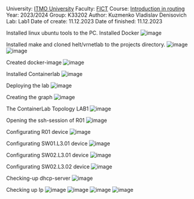 University: [ITMO University](https://itmo.ru/ru/)
Faculty: [FICT](https://fict.itmo.ru)
Course: [Introduction in routing](https://github.com/itmo-ict-faculty/introduction-in-routing)
Year: 2023/2024
Group: K33202
Author: Kuzmenko Vladislav Denisovich
Lab: Lab1
Date of create: 11.12.2023
Date of finished: 11.12.2023

Installed linux ubuntu tools to the PC.
Installed Docker
![image](https://github.com/rockentrav/2023_2024-introduction_in_routing-k33202-kuzmenko_v_d/assets/64748022/dbca781e-3399-4ff4-ac8c-e715dca3c5d0)

Installed make and cloned helt/vrnetlab to the projects directory.
![image](https://github.com/rockentrav/2023_2024-introduction_in_routing-k33202-kuzmenko_v_d/assets/64748022/80b13659-a793-429c-80e7-b5638581ef31)
![image](https://github.com/rockentrav/2023_2024-introduction_in_routing-k33202-kuzmenko_v_d/assets/64748022/1d80a80e-c3b0-45f4-963d-1d9fe30fe4f0)


Created docker-image
![image](https://github.com/rockentrav/2023_2024-introduction_in_routing-k33202-kuzmenko_v_d/assets/64748022/37d49090-5b56-4598-9538-57ff40324d04)

Installed Containerlab
![image](https://github.com/rockentrav/2023_2024-introduction_in_routing-k33202-kuzmenko_v_d/assets/64748022/7156bff1-9b5a-487b-92d0-fb97ea05659e)

Deploying the lab
![image](https://github.com/rockentrav/2023_2024-introduction_in_routing-k33202-kuzmenko_v_d/assets/64748022/78918869-117d-43a0-8e66-ca61393ce4e7)

Creating the graph 
![image](https://github.com/rockentrav/2023_2024-introduction_in_routing-k33202-kuzmenko_v_d/assets/64748022/776a79fb-33d7-4763-8954-78a7c7262282)

The ContainerLab Topology LAB1
![image](https://github.com/rockentrav/2023_2024-introduction_in_routing-k33202-kuzmenko_v_d/assets/64748022/8f8375c7-a815-42fa-82ed-c688bffe2d0f)

Opening the ssh-session of R01
![image](https://github.com/rockentrav/2023_2024-introduction_in_routing-k33202-kuzmenko_v_d/assets/64748022/e848c887-8d0b-4fb3-97b8-465a10b3c995)

Configurating R01 device
![image](https://github.com/rockentrav/2023_2024-introduction_in_routing-k33202-kuzmenko_v_d/assets/64748022/7c777724-c079-4e67-a2d5-fd7fc1578865)

Configurating SW01.L3.01 device
![image](https://github.com/rockentrav/2023_2024-introduction_in_routing-k33202-kuzmenko_v_d/assets/64748022/f06c5dd6-67e2-4a4a-aea5-1a5f16735440)

Configurating SW02.L3.01 device
![image](https://github.com/rockentrav/2023_2024-introduction_in_routing-k33202-kuzmenko_v_d/assets/64748022/387ba941-eb29-4fe5-ae5b-0a8427559008)

Configurating SW02.L3.02 device
![image](https://github.com/rockentrav/2023_2024-introduction_in_routing-k33202-kuzmenko_v_d/assets/64748022/b41bf84a-b89d-49e4-b483-56c9340ce124)

Checking-up dhcp-server
![image](https://github.com/rockentrav/2023_2024-introduction_in_routing-k33202-kuzmenko_v_d/assets/64748022/ee3159a8-eda9-4092-8641-f8e653f1f64d)

Checking up Ip
![image](https://github.com/rockentrav/2023_2024-introduction_in_routing-k33202-kuzmenko_v_d/assets/64748022/16f89d85-c71b-4833-ae62-6af01f5d2693)
![image](https://github.com/rockentrav/2023_2024-introduction_in_routing-k33202-kuzmenko_v_d/assets/64748022/2e543cce-7fd0-4898-8b49-b61d2567e473)
![image](https://github.com/rockentrav/2023_2024-introduction_in_routing-k33202-kuzmenko_v_d/assets/64748022/a9079242-1fb5-437c-a391-133e086459cf)
![image](https://github.com/rockentrav/2023_2024-introduction_in_routing-k33202-kuzmenko_v_d/assets/64748022/e771f751-1c9e-4afc-a5ad-a77c84a53d3a)
